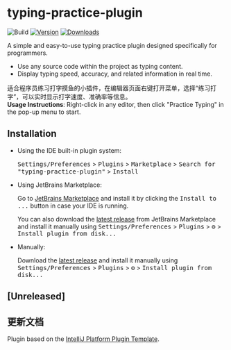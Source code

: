 # typing-practice-plugin

![Build](https://github.com/pop1213/typing-practice-plugin/workflows/Build/badge.svg)
[![Version](https://img.shields.io/jetbrains/plugin/v/MARKETPLACE_ID.svg)](https://plugins.jetbrains.com/plugin/27611-code-typing-practice)
[![Downloads](https://img.shields.io/jetbrains/plugin/d/MARKETPLACE_ID.svg)](https://plugins.jetbrains.com/plugin/27611-code-typing-practice)

<!-- Plugin description -->
A simple and easy-to-use typing practice plugin designed specifically for programmers.
<ul>
  <li>Use any source code within the project as typing content.</li>
  <li>Display typing speed, accuracy, and related information in real time.</li>
</ul>
适合程序员练习打字摸鱼的小插件，在编辑器页面右键打开菜单，选择“练习打字”，可以实时显示打字速度、准确率等信息。
<br>
<strong>Usage Instructions</strong>: Right-click in any editor, then click "Practice Typing" in the pop-up menu to start.
<!-- Plugin description end -->

## Installation

- Using the IDE built-in plugin system:
  
  <kbd>Settings/Preferences</kbd> > <kbd>Plugins</kbd> > <kbd>Marketplace</kbd> > <kbd>Search for "typing-practice-plugin"</kbd> >
  <kbd>Install</kbd>
  
- Using JetBrains Marketplace:

  Go to [JetBrains Marketplace](https://plugins.jetbrains.com/plugin/MARKETPLACE_ID) and install it by clicking the <kbd>Install to ...</kbd> button in case your IDE is running.

  You can also download the [latest release](https://plugins.jetbrains.com/plugin/MARKETPLACE_ID/versions) from JetBrains Marketplace and install it manually using
  <kbd>Settings/Preferences</kbd> > <kbd>Plugins</kbd> > <kbd>⚙️</kbd> > <kbd>Install plugin from disk...</kbd>

- Manually:

  Download the [latest release](https://github.com/pop1213/typing-practice-plugin/releases/latest) and install it manually using
  <kbd>Settings/Preferences</kbd> > <kbd>Plugins</kbd> > <kbd>⚙️</kbd> > <kbd>Install plugin from disk...</kbd>

## [Unreleased]
更新文档
---
Plugin based on the [IntelliJ Platform Plugin Template][template].

[template]: https://github.com/JetBrains/intellij-platform-plugin-template
[docs:plugin-description]: https://plugins.jetbrains.com/docs/intellij/plugin-user-experience.html#plugin-description-and-presentation
